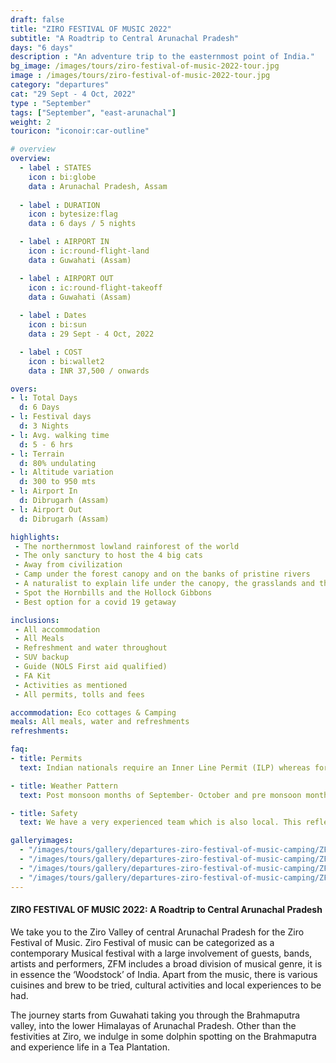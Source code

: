 ```yaml
--- 
draft: false
title: "ZIRO FESTIVAL OF MUSIC 2022"
subtitle: "A Roadtrip to Central Arunachal Pradesh"
days: "6 days"
description : "An adventure trip to the easternmost point of India."
bg_image: /images/tours/ziro-festival-of-music-2022-tour.jpg
image : /images/tours/ziro-festival-of-music-2022-tour.jpg
category: "departures"
cat: "29 Sept - 4 Oct, 2022"
type : "September"
tags: ["September", "east-arunachal"]
weight: 2
touricon: "iconoir:car-outline"

# overview
overview:
  - label : STATES
    icon : bi:globe
    data : Arunachal Pradesh, Assam
    
  - label : DURATION
    icon : bytesize:flag
    data : 6 days / 5 nights

  - label : AIRPORT IN
    icon : ic:round-flight-land
    data : Guwahati (Assam)

  - label : AIRPORT OUT
    icon : ic:round-flight-takeoff
    data : Guwahati (Assam)
    
  - label : Dates
    icon : bi:sun
    data : 29 Sept - 4 Oct, 2022

  - label : COST
    icon : bi:wallet2
    data : INR 37,500 / onwards

overs:
- l: Total Days
  d: 6 Days
- l: Festival days
  d: 3 Nights
- l: Avg. walking time 
  d: 5 - 6 hrs
- l: Terrain 
  d: 80% undulating
- l: Altitude variation
  d: 300 to 950 mts
- l: Airport In 
  d: Dibrugarh (Assam)
- l: Airport Out
  d: Dibrugarh (Assam)

highlights:
 - The northernmost lowland rainforest of the world
 - The only sanctury to host the 4 big cats
 - Away from civilization
 - Camp under the forest canopy and on the banks of pristine rivers
 - A naturalist to explain life under the canopy, the grasslands and the riverine areas
 - Spot the Hornbills and the Hollock Gibbons
 - Best option for a covid 19 getaway

inclusions:
 - All accommodation
 - All Meals
 - Refreshment and water throughout
 - SUV backup 
 - Guide (NOLS First aid qualified)
 - FA Kit
 - Activities as mentioned
 - All permits, tolls and fees

accommodation: Eco cottages & Camping
meals: All meals, water and refreshments
refreshments: 

faq:
- title: Permits
  text: Indian nationals require an Inner Line Permit (ILP) whereas foreign nationals require a Restricted Area Permit (RAP / PAP). These have a govt. charge attached to them. Rest assured we take care of the arrangements.

- title: Weather Pattern
  text: Post monsoon months of September- October and pre monsoon months of March-April are very pleasant with blue skies and a fair days. Peak winters are from November to February with the mercury coming down below 15 C in the nights, where as the days are quite pleasant.

- title: Safety 
  text: We have a very experienced team which is also local. This reflects in the overall safety of our tours. Rest assured your guides know where extra attention is required and when. All our routes are well known to us, we know where the nearest medical facilities are, we know whom to contact if in case of an emergency, we know all the alternate routes in case of road blockages. We have CASEVAC protocols in place to streamline the process in case of emergencies. You can rest easy knowing that in the outdoors in general and this region in particular you are in safe hands with us.

galleryimages:
  - "/images/tours/gallery/departures-ziro-festival-of-music-camping/ZFM-camping-1.jpg"
  - "/images/tours/gallery/departures-ziro-festival-of-music-camping/ZFM-camping-2.jpg" 
  - "/images/tours/gallery/departures-ziro-festival-of-music-camping/ZFM-camping-3.jpg" 
  - "/images/tours/gallery/departures-ziro-festival-of-music-camping/ZFM-camping-4.jpg" 
---
```


#### ZIRO FESTIVAL OF MUSIC 2022: A Roadtrip to Central Arunachal Pradesh

We take you to the Ziro Valley of central Arunachal Pradesh for the Ziro Festival of Music. Ziro Festival of music can be categorized as a contemporary Musical festival with a large involvement of guests, bands, artists and performers, ZFM includes a broad division of musical genre, it is in essence the ‘Woodstock’ of India. Apart from the music, there is various  cuisines and brew to be tried, cultural activities and local experiences to be had.

The journey starts from Guwahati taking you through the Brahmaputra valley, into the lower Himalayas of Arunachal Pradesh. 
Other than the festivities at Ziro, we indulge in some dolphin spotting on the Brahmaputra and experience life in a Tea Plantation.